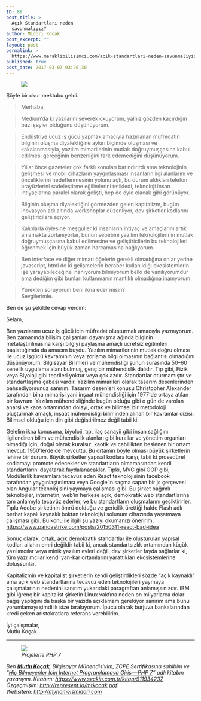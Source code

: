 ```yaml
---
ID: 89
post_title: >
  Açık Standartları neden
  savunmalıyız?
author: Midori Kocak
post_excerpt: ""
layout: post
permalink: >
  https://www.meraklibilisimci.com/acik-standartlari-neden-savunmaliyiz/
published: true
post_date: 2017-03-07 03:26:30
---
```



<figure>

<img src="https://meraklibilisimcihome.files.wordpress.com/2017/03/82eae-1a9kncmkric7btrndhnhf4a.jpeg">
</figure><p>Şöyle bir okur mektubu geldi.</p>
<blockquote>Merhaba,</blockquote>
<blockquote>Medium’da ki yazılarını severek okuyorum, yalnız gözden kaçırdığın bazı şeyler olduğunu düşünüyorum.</blockquote>
<blockquote>Endüstriye ucuz iş gücü yapmak amacıyla hazırlanan müfredatın bilginin oluşma diyalektiğine aykırı biçimde oluşması ve kakalanmasıyla, yazılım mimarilerinin mutlak doğruymuşçasına kabul edilmesi gerçeğinin benzerliğini fark edemediğini düşünüyorum.</blockquote>
<blockquote>Yıllar önce gazeteler çok farklı konuları barındırırdı ama teknolojinin gelişmesi ve mobil cihazların yaygınlaşması insanların ilgi alanlarını ve önceliklerini hedeflenmesinin yolunu açtı, bu durum aldıkları telefon arayüzlerini sadeleştirme eğilimlerini tetikledi, teknoloji insan ihtiyaçlarına paralel olarak gelişti, hep de öyle olacak gibi görünüyor.</blockquote>
<blockquote>Bilginin oluşma diyalektiğini görmezden gelen kapitalizm, bugün inovasyon adı altında workshoplar düzenliyor, dev şirketler kodlarını geliştiricilere açıyor.</blockquote>
<blockquote>Kalıplarla öylesine meşguller ki insanların ihtiyaç ve amaçlarını artık anlamakta zorlanıyorlar, bunun sebebini yazılım teknolojilerinin mutlak doğruymuşçasına kabul edilmesine ve geliştiricilerin bu teknolojileri öğrenmek için büyük zaman harcamasına bağlıyorum.</blockquote>
<blockquote>Ben interface ve diğer mimari öğelerin gerekli olmadığına onlar yerine javascript, html de ki gelişmelerin beraber kullanıldığı ekosistemlerin işe yarayabileceğine inanıyorum bilmiyorum belki de yanılıyorumdur ama dediğim gibi bunları kullanmanın mantıklı olmadığına inanıyorum.</blockquote>
<blockquote>Yürekten soruyorum beni ikna eder misin?<br>Sevgilerimle.</blockquote>
<p>Ben de şu şekilde cevap verdim:</p>
<p>Selam,</p>
<p>Ben yazılarımı ucuz iş gücü için müfredat oluşturmak amacıyla yazmıyorum. Ben zamanında bilişim çalışanları dayanışma ağında bilginin metalaştırılmasına karşı bilgiyi paylaşma amaçlı ücretsiz eğitimleri başlattığımda da amacım buydu. Yazılım mimarilerinin mutlak doğru olması ile ucuz işgücü kavramının veya zorlama bilgi olmasının bağlantısı olmadığını düşünüyorum. Bilgisayar Bilimleri ve mühendisliği şunun surasında 50–60 senelik uygulama alanı bulmuş, genç bir mühendislik dalıdır. Tıp gibi, Fizik veya Biyoloji gibi teorileri yoktur veya çok azdır. Standartlar oturmamıştır ve standartlaşma çabası vardır. Yazılım mimarileri olarak tasarım desenlerinden bahsediyorsunuz sanırım. Tasarım desenleri konusu Christopher Alexander tarafından bina mimarisi yani inşaat mühendisliği için 1977'de ortaya atılan bir kavram. Yazılım mühendisliğinde bugün olduğu gibi o gün de varolan anarşi ve kaos ortamından dolayı, ortak ve bilimsel bir metodoloji oluşturmak amaçlı, inşaat mühendisliği biliminden alınan bir kavramlar dizisi. Bilimsel olduğu için din gibi değiştirilmez değil tabii ki.</p>
<p>Gelelim ikna konusuna, biyoloji, tıp, ilaç sanayii gibi insan sağlığını ilgilendiren bilim ve mühendislik alanları gibi kurallar ve yönetim organları olmadığı için, doğal olarak kuralsız, kaotik ve cahillikten beslenen bir ortam mevcut. 1950'lerde de mevcuttu. Bu ortamın böyle olması büyük şirketlerin lehine bir durum. Büyük şirketler yapısal kodlara karşı, tabii ki prosedürel kodlamayı promote edecekler ve standartların olmamasından kendi standartlarını dayatarak faydalanacaklar. Tıpkı, MVC gibi OOP gibi, Modülerlik kavramlara tecavüz eden React teknolojisinin facebook tarafından yaygınlaştırılması veya Google’ın saçma sapan bir js çerçevesi olan Angular teknolojisini yaymaya çalışması gibi. Bu şirket bağımlı teknolojiler, internetin, web’in herkese açık, demokratik web standartlarına tam anlamıyla tecavüz ederler, ve bu standartların oluşmalarını geciktirirler. Tıpkı Adobe şirketinin ömrü dolduğu ve gericilik ürettiği halde Flash adlı berbat kapalı kaynaklı boktan teknolojiyi solunum cihazında yaşatmaya çalışması gibi. Bu konu ile ilgili şu yazıyı okumanızı öneririm. <a href="https://www.pandastrike.com/posts/20150311-react-bad-idea" target="_blank">https://www.pandastrike.com/posts/20150311-react-bad-idea</a></p>
<p>Sonuç olarak, ortak, açık demokratik standartlar ile oluşturulan yapısal kodlar, allahın emri değildir tabii ki, ancak standartsızlık ortamından küçük yazılımcılar veya minik yazılım evleri değil, dev şirketler fayda sağlarlar ki, tüm yazılımcılar kendi yan-kar ortamlarını yarattıkları ekosistemlerine doluşsunlar.</p>
<p>Kapitalizmin ve kapitalist şirketlerin kendi geliştirdikleri sözde “açık kaynaklı” ama açık web standartlarına tecavüz eden teknolojileri yaymaya çalışmalarının nedenini sanırım yukarıdaki paragraftan anlamışsınızdır. IBM gibi iğrenç bir kapitalist şirketin Linux vakfına neden on milyarlarca dolar bağış yaptığını da başka bir yazıda açıklamam gerekiyor sanırım ama bunu yorumlamayı şimdilik size bırakıyorum. İpucu olarak burjuva bankalarından kredi çeken aristokratlara referans verebilirim.</p>
<p>İyi çalışmalar,<br>Mutlu Koçak</p>
<hr>

<figure class="wp-caption">

<img src="https://meraklibilisimcihome.files.wordpress.com/2016/12/cceb0-14uozfs7kywroi5ep-uyz5g.jpeg">

<figcaption class="wp-caption-text"><em>Projelerle PHP 7</em></figcaption></figure><p><em>Ben </em><a href="http://mynameismidori.com" target="_blank"><strong><em>Mutlu Koçak</em></strong></a><em>, Bilgisayar Mühendisiyim, ZCPE Sertifikasına sahibim ve “</em><a href="https://www.seckin.com.tr/kitap/911934237" target="_blank"><em>Hiç Bilmeyenler İçin İnternet Programlamaya Giriş — PHP 7</em></a><em>” adlı kitabın yazarıyım. Kitabım: </em><a href="https://www.seckin.com.tr/kitap/911934237" target="_blank"><em>https://www.seckin.com.tr/kitap/911934237</em></a><em><br>Özgeçmişim: </em><a href="http://represent.io/mtkocak.pdf" target="_blank"><em>http://represent.io/mtkocak.pdf</em></a><em> <br>Websitem: </em><a href="http://mynameismidori.com" target="_blank"><em>http://mynameismidori.com</em></a></p>